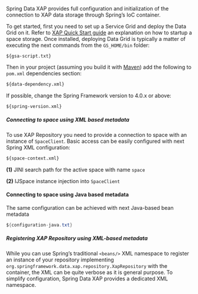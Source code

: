 Spring Data XAP provides full configuration and initialization of the connection to XAP data storage through Spring’s IoC container.

To get started, first you need to set up a Service Grid and deploy the Data Grid on it. Refer to [XAP Quick Start guide](http://docs.gigaspaces.com/xap100/your-first-data-grid-application.html) an explanation on how to startup a space storage. Once installed, deploying Data Grid is typically a matter of executing the next commands from the `GS_HOME/bin` folder:

```
${gsa-script.txt}
```

Then in your project (assuming you build it with [Maven](http://maven.apache.org/)) add the following to `pom.xml` dependencies section:

```xml
${data-dependency.xml}
```

If possible, change the Spring Framework version to 4.0.x or above:

```xml
${spring-version.xml}
```

##### Connecting to space using XML based metadata

To use XAP Repository you need to provide a connection to space with an instance of `SpaceClient`. Basic access can be easily configured with next Spring XML configuration:

```xml
${space-context.xml}
```
**(1)** JINI search path for the active space with name `space`

**(2)** IJSpace instance injection into `SpaceClient`

#### Connecting to space using Java based metadata

The same configuration can be achieved with next Java-based bean metadata

```java
${configuration-java.txt}
```

##### Registering XAP Repository using XML-based metadata

While you can use Spring’s traditional `<beans/>` XML namespace to register an instance of your repository implementing `org.springframework.data.xap.repository.XapRepository` with the container, the XML can be quite verbose as it is general purpose. To simplify configuration, Spring Data XAP provides a dedicated XML namespace.